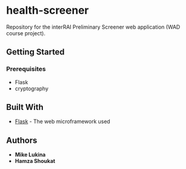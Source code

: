 # health-screener
Repository for the interRAI Preliminary Screener web application (WAD course project). 

## Getting Started

### Prerequisites

- Flask
- cryptography

## Built With

* [Flask](http://flask.pocoo.org/) - The web microframework used

## Authors

* **Mike Lukina**
* **Hamza Shoukat**